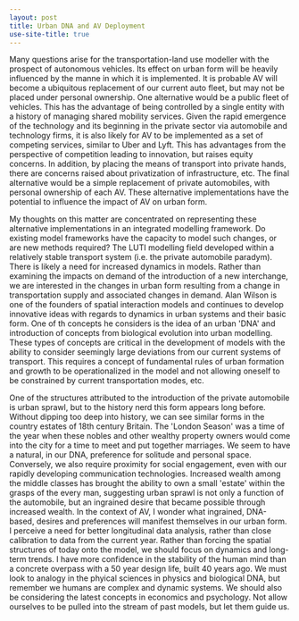 ```yaml
---
layout: post
title: Urban DNA and AV Deployment
use-site-title: true
---
```


Many questions arise for the transportation-land use modeller with the prospect of autonomous vehicles. Its effect on urban form will be heavily influenced by the manne in which it is implemented. It is probable AV will become a ubiquitous replacement of our current auto fleet, but may not be placed under personal ownership. One alternative would be a public fleet of vehicles. This has the advantage of being controlled by a single entity with a history of managing shared mobility services. Given the rapid emergence of the technology and its beginning in the private sector via automobile and technology firms, it is also likely for AV to be implemented as a set of competing services, similar to Uber and Lyft. This has advantages from the perspective of competition leading to innovation, but raises equity concerns. In addition, by placing the means of transport into private hands, there are concerns raised about privatization of infrastructure, etc. The final alternative would be a simple replacement of private automobiles, with personal ownership of each AV. These alternative implementations have the potential to influence the impact of AV on urban form.

My thoughts on this matter are concentrated on representing these alternative implementations in an integrated modelling framework. Do existing model frameworks have the capacity to model such changes, or are new methods required? The LUTI modelling field developed within a relatively stable transport system (i.e. the private automobile paradym). There is likely a need for increased dynamics in models. Rather than examining the impacts on demand of the introduction of a new interchange, we are interested in the changes in urban form resulting from a change in transportation supply and associated changes in demand. Alan Wilson is one of the founders of spatial interaction models and continues to develop innovative ideas with regards to dynamics in urban systems and their basic form. One of th concepts he considers is the idea of an urban 'DNA' and introduction of concepts from biological evolution into urban modelling. These types of concepts are critical in the development of models with the ability to consider seemingly large deviations from our current systems of transport. This requires a concept of fundamental rules of urban formation and growth to be operationalized in the model and not allowing oneself to be constrained by current transportation modes, etc.

One of the structures attributed to the introduction of the private automobile is urban sprawl, but to the history nerd this form appears long before. Without dipping too deep into history, we can see similar forms in the country estates of 18th century Britain. The 'London Season' was a time of the year when these nobles and other wealthy property owners would come into the city for a time to meet and put together marriages. We seem to have a natural, in our DNA, preference for solitude and personal space. Conversely, we also require proximity for social engagement, even with our rapidly developing communication technologies. Increased wealth among the middle classes has brought the ability to own a small 'estate' within the grasps of the every man, suggesting urban sprawl is not only a function of the automobile, but an ingrained desire that became possible through increased wealth. In the context of AV, I wonder what ingrained, DNA-based, desires and preferences will manifest themselves in our urban form. I perceive a need for better longitudinal data analysis, rather than close calibration to data from the current year. Rather than forcing the spatial structures of today onto the model, we should focus on dynamics and long-term trends. I have more confidence in the stability of the human mind than a concrete overpass with a 50 year design life, built 40 years ago. We must look to analogy in the phyical sciences in physics and biological DNA, but remember we humans are complex and dynamic systems. We should also be considering the latest concepts in economics and psychology. Not allow ourselves to be pulled into the stream of past models, but let them guide us.
